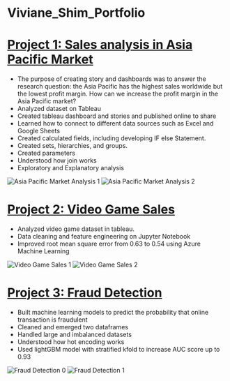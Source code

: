 # Viviane_Shim_Portfolio


# [Project 1:  Sales analysis in Asia Pacific Market](https://github.com/VivianeShim/Profit_in_Asia_Pacific_Market)
*	The purpose of creating story and dashboards was to answer the research question: the Asia Pacific has the highest sales worldwide but the lowest profit margin. How can we increase the profit margin in the Asia Pacific market?
*	Analyzed dataset on Tableau
*	Created tableau dashboard and stories and published online to share
*	Learned how to connect to different data sources such as Excel and Google Sheets
*	Created calculated fields, including developing IF else Statement.
*	Created sets, hierarchies, and groups.
*	Created parameters
*	Understood how join works 
* Exploratory and Explanatory analysis

![Asia Pacific Market Analysis 1](https://user-images.githubusercontent.com/49568184/120727412-7ddb3580-c4a8-11eb-9901-db9eda5610a7.jpg)
![Asia Pacific Market Analysis 2](https://user-images.githubusercontent.com/49568184/120727414-7ddb3580-c4a8-11eb-841b-ce1fe44e2568.jpg)

# [Project 2:  Video Game Sales](https://github.com/VivianeShim/Video_Game_Sales)
*	Analyzed video game dataset in tableau.
*	Data cleaning and feature engineering on Jupyter Notebook
*	Improved root mean square error from 0.63 to 0.54 using Azure Machine Learning

![Video Game Sales 1](https://user-images.githubusercontent.com/49568184/120727417-7e73cc00-c4a8-11eb-966f-a80a63ace7d9.jpg)
![Video Game Sales 2](https://user-images.githubusercontent.com/49568184/120727411-7d429f00-c4a8-11eb-9c62-0296aaa4751c.jpg)


# [Project 3:  Fraud Detection](https://github.com/VivianeShim/Fraud_Detection)
*	Built machine learning models to predict the probability that online transaction is fraudulent
*	Cleaned and emerged two dataframes
*	Handled large and imbalanced datasets
*	Understood how hot encoding works
*	Used lightGBM model with stratified kfold to increase AUC score up to 0.93 

![Fraud Detection 0](https://user-images.githubusercontent.com/49568184/120727415-7ddb3580-c4a8-11eb-9771-4377ec09decc.jpg)
![Fraud Detection 1](https://user-images.githubusercontent.com/49568184/120727416-7e73cc00-c4a8-11eb-9a64-7e9fdc581283.jpg)
